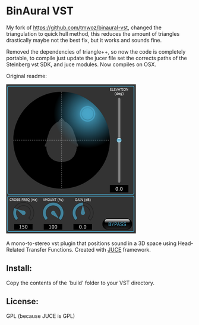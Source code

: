 # BinAural VST

My fork of https://github.com/tmwoz/binaural-vst, changed the triangulation to quick hull method,
this reduces the amount of triangles drastically maybe not the best fix,
but it works and sounds fine.

Removed the dependencies of triangle++, so now the code is completely portable, 
to compile just update the jucer file set the corrects paths of the Steinberg vst SDK,
and juce modules. Now compiles on OSX. 

Original readme:

![](screenshot.png?raw=true)

A mono-to-stereo vst plugin that positions sound in a 3D space using Head-Related Transfer Functions.
Created with [JUCE](http://www.juce.com/) framework.

## Install:
Copy the contents of the 'build' folder to your VST directory.

## License:
GPL (because JUCE is GPL)
